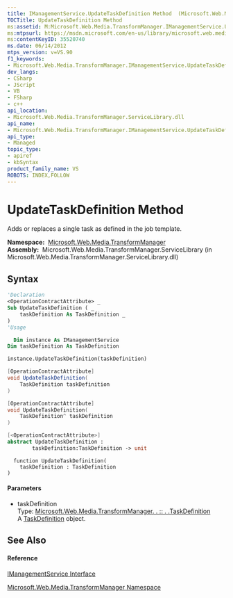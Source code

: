 ```yaml
---
title: IManagementService.UpdateTaskDefinition Method  (Microsoft.Web.Media.TransformManager)
TOCTitle: UpdateTaskDefinition Method
ms:assetid: M:Microsoft.Web.Media.TransformManager.IManagementService.UpdateTaskDefinition(Microsoft.Web.Media.TransformManager.TaskDefinition)
ms:mtpsurl: https://msdn.microsoft.com/en-us/library/microsoft.web.media.transformmanager.imanagementservice.updatetaskdefinition(v=VS.90)
ms:contentKeyID: 35520740
ms.date: 06/14/2012
mtps_version: v=VS.90
f1_keywords:
- Microsoft.Web.Media.TransformManager.IManagementService.UpdateTaskDefinition
dev_langs:
- CSharp
- JScript
- VB
- FSharp
- c++
api_location:
- Microsoft.Web.Media.TransformManager.ServiceLibrary.dll
api_name:
- Microsoft.Web.Media.TransformManager.IManagementService.UpdateTaskDefinition
api_type:
- Managed
topic_type:
- apiref
- kbSyntax
product_family_name: VS
ROBOTS: INDEX,FOLLOW
---
```


# UpdateTaskDefinition Method

Adds or replaces a single task as defined in the job template.

**Namespace:**  [Microsoft.Web.Media.TransformManager](microsoft-web-media-transformmanager-namespace.md)  
**Assembly:**  Microsoft.Web.Media.TransformManager.ServiceLibrary (in Microsoft.Web.Media.TransformManager.ServiceLibrary.dll)

## Syntax

``` vb
'Declaration
<OperationContractAttribute> _
Sub UpdateTaskDefinition ( _
    taskDefinition As TaskDefinition _
)
'Usage

  Dim instance As IManagementService
Dim taskDefinition As TaskDefinition

instance.UpdateTaskDefinition(taskDefinition)
```

``` csharp
[OperationContractAttribute]
void UpdateTaskDefinition(
    TaskDefinition taskDefinition
)
```

``` c++
[OperationContractAttribute]
void UpdateTaskDefinition(
    TaskDefinition^ taskDefinition
)
```

``` fsharp
[<OperationContractAttribute>]
abstract UpdateTaskDefinition : 
        taskDefinition:TaskDefinition -> unit 
```

``` jscript
  function UpdateTaskDefinition(
    taskDefinition : TaskDefinition
)
```

#### Parameters

  - taskDefinition  
    Type: [Microsoft.Web.Media.TransformManager. . :: . .TaskDefinition](taskdefinition-class-microsoft-web-media-transformmanager.md)  
    A [TaskDefinition](taskdefinition-class-microsoft-web-media-transformmanager.md) object.  

## See Also

#### Reference

[IManagementService Interface](imanagementservice-interface-microsoft-web-media-transformmanager.md)

[Microsoft.Web.Media.TransformManager Namespace](microsoft-web-media-transformmanager-namespace.md)


